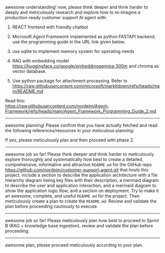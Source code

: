 awesome understanding! now, please think deeper and think harder to deeply and meticulously research and explore how to re-imagine a production-ready customer support AI agent with:

1) REACT frontend with friendly chatbot

2) Microsoft Agent Framework implemented as python FASTAPI backend, use the programming guide in the URL link given below.

3)  use sqlite to implement memory system for operating needs

4)  RAG with embedding model https://huggingface.co/google/embeddinggemma-300m and chroma as vector database.  

5) Use python package for attachment processing. Refer to https://raw.githubusercontent.com/microsoft/markitdown/refs/heads/main/README.md 

Read this:  
https://raw.githubusercontent.com/nordeim/Agent-Framework/refs/heads/main/Agent_Framework_Programming_Guide_2.md

---

awesome planning! Please confirm that you have actually fetched and read the following references/resources in your meticulous planning:

[1]: https://raw.githubusercontent.com/nordeim/Agent-Framework/refs/heads/main/Agent_Framework_Programming_Guide_2.md "raw.githubusercontent.com"  
[2]: https://learn.microsoft.com/en-us/agent-framework/overview/agent-framework-overview?utm_source=chatgpt.com "Introduction to Microsoft Agent Framework | Microsoft Learn"  
[3]: https://huggingface.co/google/embeddinggemma-300m "EmbeddingGemma embedding model from Google"

If yes, please meticulously plan and then proceed with phase 2.

---

awesome job so far! Please think deeper and think harder to meticulously explore thoroughly and systematically how best to create a detailed, comprehensive, informative and attractive `README.md` for the GitHub repo https://github.com/nordeim/customer-support-agent.git that hosts this project. include a section to describe the application architecture with a file hierarchy diagram listing key files with their description, a mermaid diagram to describe the user and application interaction, and a mermaid diagram to show the application logic flow, and a section on deployment. Try to make it an awesome, complete, and useful `README.md` for the project. Then meticulously create a plan to create the `README.md`. Review and validate the plan before proceeding cautiously to execute.

---

awesome job so far! Please meticulously plan how best to proceed to Sprint B (RAG + knowledge base ingestion). review and validate the plan before proceeding.

---

awesome plan, please proceed meticulously according to your plan.

